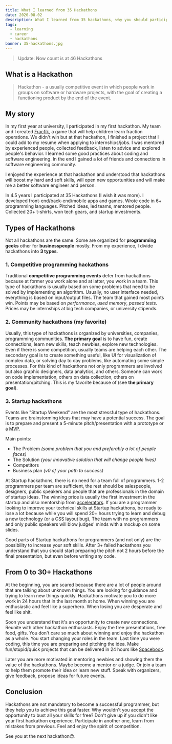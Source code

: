 ```yaml
---
title: What I learned from 35 Hackathons
date: 2020-08-02
description: What I learned from 35 hackathons, why you should participate at hackathons, how to gain experience without a full-time job.
tags:
  - learning
  - career
  - hackathons
banner: 35-hackathons.jpg
---
```


> Update: Now count is at 46 Hackathons

## What is a Hackathon

> Hackathon - a usually competitive event in which people work in groups on software or hardware projects, with the goal of creating a functioning product by the end of the event.

## My story

In my first year at university, I participated in my first hackathon.
My team and I created [Fracfik](https://strdr4605.github.io/fracfik), a game that will help children learn fraction operations.
We didn't win but at that hackathon, I finished a project that I could add to my resume when applying to internships/jobs.
I was mentored by experienced people, collected feedback, listen to advice and explored people's behavior.
I learned some good practices about coding and software engineering.
In the end I gained a lot of friends and connections in software engineering community.

I enjoyed the experience at that hackathon and understood that hackathons will boost my hard and soft skills,
will open new opportunities and will make me a better software engineer and person.

In 4.5 years I participated at 35 Hackathons (I wish it was more).
I developed front-end/back-end/mobile apps and games.
Wrote code in 6+ programming languages.
Pitched ideas, led teams, mentored people.
Collected 20+ t-shirts, won tech gears, and startup investments.

## Types of Hackathons

Not all hackathons are the same. Some are organized for **programming geeks** other for **businesspeople** mostly.
From my experience, I divide hackathons into **3 types**.

### 1. Competitive programming hackathons

Traditional **competitive programming events** defer from hackathons because at former you work alone and at latter, you work in a team.
This type of hackathons is usually based on some problems that need to be solved by implementing an algorithm.
Usually, no user interface needed, everything is based on input/output files. The team that gained most points win.
Points may be based on _performance_, _used memory_, _passed tests_. Prices may be internships at big tech companies, or university stipends.

### 2. Community hackathons (my favorite)

Usually, this type of hackathons is organized by universities, companies, programming communities.
**The primary goal** is to have fun, create connections, learn new skills, teach newbies, explore new technologies.
Even if there is some competition, usually teams are helping each other.
The secondary goal is to create something useful, like UI for visualization of complex data, or solving day to day problems,
like automating some simple processes. For this kind of hackathons not only programmers are involved but also graphic designers,
data analytics, and others. Someone can work on code implementation, others on data collection, others on presentation/pitching.
This is my favorite because of (see **the primary goal**).

### 3. Startup hackathons

Events like "Startup Weekend" are the most stressful type of hackathons.
Teams are brainstorming ideas that may have a potential success.
The goal is to prepare and present a 5-minute pitch/presentation with a prototype or a [MVP](https://en.wikipedia.org/wiki/Minimum_viable_product).

Main points:

- The Problem _(some problem that you and preferably a lot of people faces)_
- The Solution _(your innovative solution that will change people lives)_
- Competitors
- Business plan _(v0 of your path to success)_

At Startup hackathons, there is no need for a team full of programmers.
1-2 programmers per team are sufficient, the rest should be salespeople, designers, public speakers
and people that are professionals in the domain of startup ideas.
The winning price is usually the first investment in the startup and also mentorship from [accelerators](https://en.wikipedia.org/wiki/Startup_accelerator).
If you are a programmer looking to improve your technical skills at Startup hackathons,
be ready to lose a lot because while you will spend 20+ hours trying to learn and debug a new technology (or a CSS layout bug),
The team with no programmers and only public speakers will blow judges' minds with a mockup on some slides.

Good parts of Startup hackathons for programmers (and not only) are the possibility to increase your soft skills.
After 3+ failed hackathons you understand that you should start preparing the pitch not 2 hours before the final presentation,
but even before writing any code.

## From 0 to 30+ Hackathons

At the beginning, you are scared because there are a lot of people around that are talking about unknown things.
You are looking for guidance and trying to learn new things quickly.
Hackathons motivate you to do more work in 24 hours that in the last month at home.
When winning you are enthusiastic and feel like a superhero. When losing you are desperate and feel like shit.

Soon you understand that it's an opportunity to create new connections. Reunite with other hackathon enthusiasts.
Enjoy the free presentations, free food, gifts. You don't care so much about winning and enjoy the hackathon as a whole.
You start changing your roles in the team. Last time you were coding, this time you are preparing and pitching the idea.
Make fun/stupid/quick projects that can be delivered in 24 hours like [Spacebook](https://tum-faf.github.io/spacebook/).

Later you are more motivated in mentoring newbies and showing them the value of the hackathons. Maybe become a mentor or a judge.
Or join a team to help them promote their idea or learn new stuff.
Speak with organizers, give feedback, propose ideas for future events.

## Conclusion

Hackathons are not mandatory to become a successful programmer, but they help you to achieve this goal faster.
Why wouldn't you accept the opportunity to bust all your skills for free? Don't give up if you didn't like your first hackathon experience.
Participate in another one, learn from mistakes from previous. Feel and enjoy the spirit of competition.

See you at the next hackathon😉.
